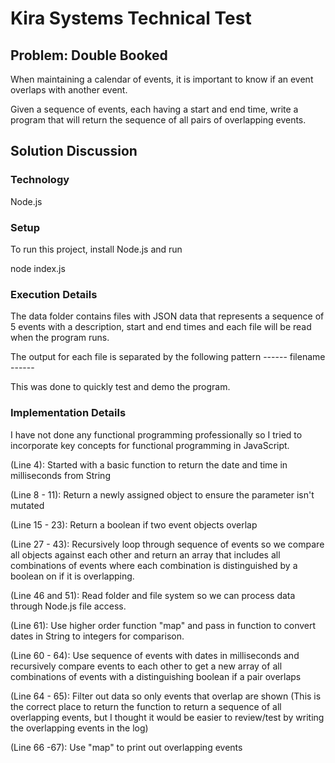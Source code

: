 # Kira Systems Technical Test


## Problem: Double Booked

When maintaining a calendar of events, it is important to know if an event overlaps with another event.

Given a sequence of events, each having a start and end time, write a program that will return the sequence of all pairs of overlapping events.


## Solution Discussion

### Technology

Node.js

### Setup
To run this project, install Node.js and run

node index.js

### Execution Details

The data folder contains files with JSON data that represents a sequence of 5 events with a description, start and end times and each file will be read when the program runs.

The output for each file is separated by the following pattern ------ filename ------

This was done to quickly test and demo the program.

### Implementation Details

I have not done any functional programming professionally so I tried to incorporate key concepts for functional programming in JavaScript.

(Line 4): Started with a basic function to return the date and time in milliseconds from String

(Line 8 - 11): Return a newly assigned object to ensure the parameter isn't mutated

(Line 15 - 23): Return a boolean if two event objects overlap

(Line 27 - 43): Recursively loop through sequence of events so we compare all objects against each other and return an array that includes all combinations of events where each combination is distinguished by a boolean on if it is overlapping.

(Line 46 and 51): Read folder and file system so we can process data through Node.js file access.

(Line 61): Use higher order function "map" and pass in function to convert dates in String to integers for comparison.

(Line 60 - 64): Use sequence of events with dates in milliseconds and recursively compare events to each other to get a new array of all combinations of events with a distinguishing boolean if a pair overlaps

(Line 64 - 65): Filter out data so only events that overlap are shown (This is the correct place to return the function to return a sequence of all overlapping events, but I thought it would be easier to review/test by writing the overlapping events in the log)

(Line 66 -67): Use "map" to print out overlapping events




